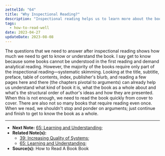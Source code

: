 ```yaml
---
zettelId: "64"
title: "Why Inspectional Reading?"
description: "Inspectional reading helps us to learn more about the book before we spend hours on it."
tags:
  - how-to-read-well
date: 2023-04-27
updateDate: 2023-08-08
---
```


The questions that we need to answer after inspectional reading shows how much we need to get to know or understand the book. I say get to know because some books cannot be understood in the first reading and demand analytical reading. However, the majority of the books require only part of the inspectional reading—systematic skimming. Looking at the title, subtitle, preface, table of contents, index, publisher's blurb, and reading a few pages here and there (the chapters pivotal to arguments) can already help us understand what kind of book it is, what the book as a whole about and what's the structural order of author's ideas and how they are presented. When this is not enough, we need to read the book quickly from cover to cover. There are also not so many books that require reading even once. When we read, we shouldn't stop and ponder on arguments; just continue and finish to get to know the book as a whole.

---

- **Next Note:** [65: Learning and Understanding](/notes/65/);
- **Related Note(s):**
  - [39: Increasing Quality of Systems](/notes/39/);
  - [65: Learning and Understanding](/notes/65/);
- **Source(s):** How to Read A Book Book

